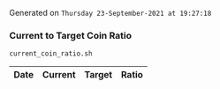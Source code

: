 Generated on `Thursday 23-September-2021 at 19:27:18`

### Current to Target Coin Ratio
`current_coin_ratio.sh`

Date|Current|Target|Ratio
---|---|---|---
